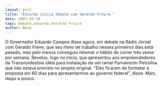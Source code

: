 ```yaml
---
layout: post
title: "Eduardo inicia debate com Geraldo Freire "
date: 2007-04-18
tags: Debate,eduardo,Geraldo Freire
author: None
---
```

O Governador Eduardo Campos disse agora, em debate na Rádio Jornal com Geraldo Freire, que seu ritmo de trabalho nesses primeiros dias está pesado, mas&nbsp;pelo menos conseguiu retomar o hábito de correr três vezes por semana.
Revelou, logo no início, que apresentou aos empreendedores da Transnordestina idéia para instalação de um ramal Parnamirim-Petrolina que não estava previsto no projeto original.
\"Eles ficaram de formatar a proposta em 60 dias para apresentarmos ao governo federal\", disse.
Mais, daqui a pouco. 